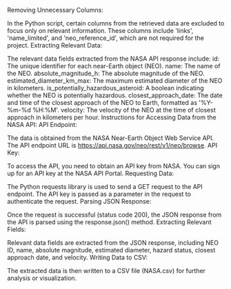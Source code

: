 Removing Unnecessary Columns:

In the Python script, certain columns from the retrieved data are excluded to focus only on relevant information. These columns include 'links', 'name_limited', and 'neo_reference_id', which are not required for the project.
Extracting Relevant Data:

The relevant data fields extracted from the NASA API response include:
id: The unique identifier for each near-Earth object (NEO).
name: The name of the NEO.
absolute_magnitude_h: The absolute magnitude of the NEO.
estimated_diameter_km_max: The maximum estimated diameter of the NEO in kilometers.
is_potentially_hazardous_asteroid: A boolean indicating whether the NEO is potentially hazardous.
closest_approach_date: The date and time of the closest approach of the NEO to Earth, formatted as '%Y-%m-%d %H:%M'.
velocity: The velocity of the NEO at the time of closest approach in kilometers per hour.
Instructions for Accessing Data from the NASA API:
API Endpoint:

The data is obtained from the NASA Near-Earth Object Web Service API.
The API endpoint URL is https://api.nasa.gov/neo/rest/v1/neo/browse.
API Key:

To access the API, you need to obtain an API key from NASA. You can sign up for an API key at the NASA API Portal.
Requesting Data:

The Python requests library is used to send a GET request to the API endpoint.
The API key is passed as a parameter in the request to authenticate the request.
Parsing JSON Response:

Once the request is successful (status code 200), the JSON response from the API is parsed using the response.json() method.
Extracting Relevant Fields:

Relevant data fields are extracted from the JSON response, including NEO ID, name, absolute magnitude, estimated diameter, hazard status, closest approach date, and velocity.
Writing Data to CSV:

The extracted data is then written to a CSV file (NASA.csv) for further analysis or visualization.
